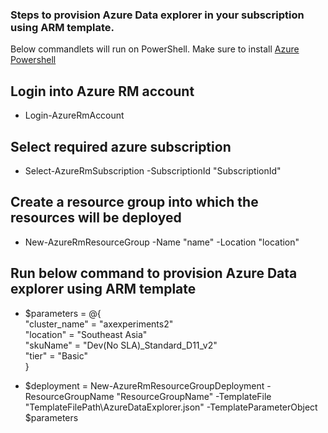 ### Steps to provision Azure Data explorer in your subscription using ARM template.

Below commandlets will run on PowerShell.
Make sure to install [Azure Powershell](https://docs.microsoft.com/en-us/powershell/azure/?view=azps-2.8.0)

## Login into Azure RM account
- Login-AzureRmAccount

## Select required azure subscription
- Select-AzureRmSubscription -SubscriptionId "SubscriptionId"

## Create a resource group into which the resources will be deployed
- New-AzureRmResourceGroup -Name "name" -Location "location"

## Run below command to provision Azure Data explorer using ARM template 

- $parameters = @{  
"cluster_name" = "axexperiments2"  
"location" =  "Southeast Asia"  
"skuName" = "Dev(No SLA)_Standard_D11_v2"  
"tier" = "Basic"  
}

- $deployment = New-AzureRmResourceGroupDeployment -ResourceGroupName "ResourceGroupName" -TemplateFile "TemplateFilePath\AzureDataExplorer.json" -TemplateParameterObject $parameters
